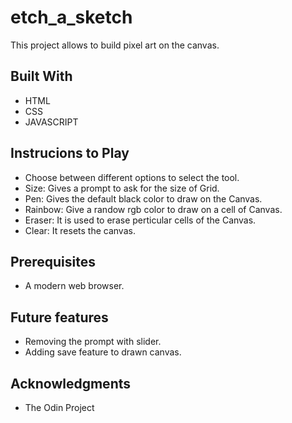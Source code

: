 # etch_a_sketch

This project allows to build pixel art on the canvas.

## Built With

- HTML
- CSS
- JAVASCRIPT

## Instrucions to Play

- Choose between different options to select the tool.
- Size: Gives a prompt to ask for the size of Grid.
- Pen:  Gives the default black color to draw on the Canvas.
- Rainbow: Give a randow rgb color to draw on a cell of Canvas.
- Eraser: It is used to erase perticular cells of the Canvas.
- Clear: It resets the canvas.

## Prerequisites

- A modern web browser.

## Future features

- Removing the prompt with slider.
- Adding save feature to drawn canvas.

## Acknowledgments

- The Odin Project